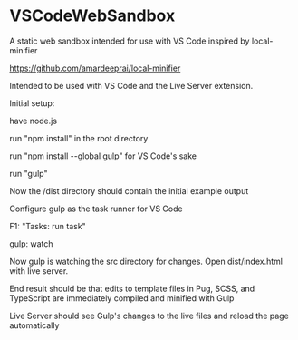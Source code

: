 # VSCodeWebSandbox
A static web sandbox intended for use with VS Code inspired by local-minifier

https://github.com/amardeeprai/local-minifier

Intended to be used with VS Code and the Live Server extension.

Initial setup:

have node.js

run "npm install" in the root directory

run "npm install --global gulp" for VS Code's sake

run "gulp"

Now the /dist directory should contain the initial example output

Configure gulp as the task runner for VS Code

F1: "Tasks: run task"

gulp: watch

Now gulp is watching the src directory for changes.  Open dist/index.html with live server.

End result should be that edits to template files in Pug, SCSS, and TypeScript are immediately compiled and minified with Gulp

Live Server should see Gulp's changes to the live files and reload the page automatically
